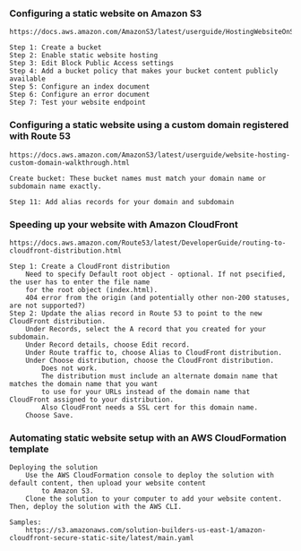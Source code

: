 ### Configuring a static website on Amazon S3
    https://docs.aws.amazon.com/AmazonS3/latest/userguide/HostingWebsiteOnS3Setup.html
    
    Step 1: Create a bucket
    Step 2: Enable static website hosting
    Step 3: Edit Block Public Access settings
    Step 4: Add a bucket policy that makes your bucket content publicly available
    Step 5: Configure an index document
    Step 6: Configure an error document
    Step 7: Test your website endpoint
### Configuring a static website using a custom domain registered with Route 53
    https://docs.aws.amazon.com/AmazonS3/latest/userguide/website-hosting-custom-domain-walkthrough.html
    
    Create bucket: These bucket names must match your domain name or subdomain name exactly.
    
    Step 11: Add alias records for your domain and subdomain
    
### Speeding up your website with Amazon CloudFront
    
    https://docs.aws.amazon.com/Route53/latest/DeveloperGuide/routing-to-cloudfront-distribution.html
    
    Step 1: Create a CloudFront distribution
        Need to specify Default root object - optional. If not psecified, the user has to enter the file name  
        for the root object (index.html).
        404 error from the origin (and potentially other non-200 statuses, are not supported?)
    Step 2: Update the alias record in Route 53 to point to the new CloudFront distribution.
        Under Records, select the A record that you created for your subdomain.
        Under Record details, choose Edit record.
        Under Route traffic to, choose Alias to CloudFront distribution.
        Under Choose distribution, choose the CloudFront distribution.
            Does not work. 
            The distribution must include an alternate domain name that matches the domain name that you want 
            to use for your URLs instead of the domain name that CloudFront assigned to your distribution.
            Also CloudFront needs a SSL cert for this domain name.
        Choose Save.
        
### Automating static website setup with an AWS CloudFormation template
    Deploying the solution
        Use the AWS CloudFormation console to deploy the solution with default content, then upload your website content 
            to Amazon S3.
        Clone the solution to your computer to add your website content. Then, deploy the solution with the AWS CLI.

    Samples:
        https://s3.amazonaws.com/solution-builders-us-east-1/amazon-cloudfront-secure-static-site/latest/main.yaml
        
